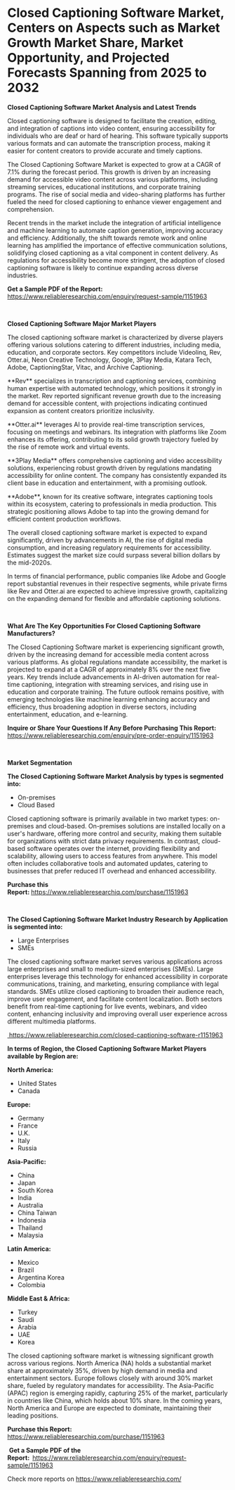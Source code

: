 <p><h1>Closed Captioning Software Market, Centers on Aspects such as Market Growth Market Share, Market Opportunity, and Projected Forecasts Spanning from 2025 to 2032</h1></p><p><strong>Closed Captioning Software Market Analysis and Latest Trends</strong></p>
<p><p>Closed captioning software is designed to facilitate the creation, editing, and integration of captions into video content, ensuring accessibility for individuals who are deaf or hard of hearing. This software typically supports various formats and can automate the transcription process, making it easier for content creators to provide accurate and timely captions.</p><p>The Closed Captioning Software Market is expected to grow at a CAGR of 7.1% during the forecast period. This growth is driven by an increasing demand for accessible video content across various platforms, including streaming services, educational institutions, and corporate training programs. The rise of social media and video-sharing platforms has further fueled the need for closed captioning to enhance viewer engagement and comprehension.</p><p>Recent trends in the market include the integration of artificial intelligence and machine learning to automate caption generation, improving accuracy and efficiency. Additionally, the shift towards remote work and online learning has amplified the importance of effective communication solutions, solidifying closed captioning as a vital component in content delivery. As regulations for accessibility become more stringent, the adoption of closed captioning software is likely to continue expanding across diverse industries.</p></p>
<p><strong>Get a Sample PDF of the Report:&nbsp;</strong> <a href="https://www.reliableresearchiq.com/enquiry/request-sample/1151963?utm_campaign=3106&utm_medium=2&utm_source=Github&utm_content=ia&utm_term=10032025&utm_id=closed-captioning-software">https://www.reliableresearchiq.com/enquiry/request-sample/1151963</a></p>
<p>&nbsp;</p>
<p><strong>Closed Captioning Software Major Market Players</strong></p>
<p><p>The closed captioning software market is characterized by diverse players offering various solutions catering to different industries, including media, education, and corporate sectors. Key competitors include Videolinq, Rev, Otter.ai, Neon Creative Technology, Google, 3Play Media, Katara Tech, Adobe, CaptioningStar, Vitac, and Archive Captioning.</p><p>**Rev** specializes in transcription and captioning services, combining human expertise with automated technology, which positions it strongly in the market. Rev reported significant revenue growth due to the increasing demand for accessible content, with projections indicating continued expansion as content creators prioritize inclusivity.</p><p>**Otter.ai** leverages AI to provide real-time transcription services, focusing on meetings and webinars. Its integration with platforms like Zoom enhances its offering, contributing to its solid growth trajectory fueled by the rise of remote work and virtual events.</p><p>**3Play Media** offers comprehensive captioning and video accessibility solutions, experiencing robust growth driven by regulations mandating accessibility for online content. The company has consistently expanded its client base in education and entertainment, with a promising outlook.</p><p>**Adobe**, known for its creative software, integrates captioning tools within its ecosystem, catering to professionals in media production. This strategic positioning allows Adobe to tap into the growing demand for efficient content production workflows.</p><p>The overall closed captioning software market is expected to expand significantly, driven by advancements in AI, the rise of digital media consumption, and increasing regulatory requirements for accessibility. Estimates suggest the market size could surpass several billion dollars by the mid-2020s.</p><p>In terms of financial performance, public companies like Adobe and Google report substantial revenues in their respective segments, while private firms like Rev and Otter.ai are expected to achieve impressive growth, capitalizing on the expanding demand for flexible and affordable captioning solutions.</p></p>
<p>&nbsp;</p>
<p><strong>What Are The Key Opportunities For Closed Captioning Software Manufacturers?</strong></p>
<p><p>The Closed Captioning Software market is experiencing significant growth, driven by the increasing demand for accessible media content across various platforms. As global regulations mandate accessibility, the market is projected to expand at a CAGR of approximately 8% over the next five years. Key trends include advancements in AI-driven automation for real-time captioning, integration with streaming services, and rising use in education and corporate training. The future outlook remains positive, with emerging technologies like machine learning enhancing accuracy and efficiency, thus broadening adoption in diverse sectors, including entertainment, education, and e-learning.</p></p>
<p><strong>Inquire or Share Your Questions If Any Before Purchasing This Report:</strong> <a href="https://www.reliableresearchiq.com/enquiry/pre-order-enquiry/1151963?utm_campaign=3106&utm_medium=2&utm_source=Github&utm_content=ia&utm_term=10032025&utm_id=closed-captioning-software">https://www.reliableresearchiq.com/enquiry/pre-order-enquiry/1151963</a></p>
<p>&nbsp;</p>
<p><strong>Market Segmentation</strong></p>
<p><strong>The Closed Captioning Software Market Analysis by types is segmented into:</strong></p>
<p><ul><li>On-premises</li><li>Cloud Based</li></ul></p>
<p><p>Closed captioning software is primarily available in two market types: on-premises and cloud-based. On-premises solutions are installed locally on a user's hardware, offering more control and security, making them suitable for organizations with strict data privacy requirements. In contrast, cloud-based software operates over the internet, providing flexibility and scalability, allowing users to access features from anywhere. This model often includes collaborative tools and automated updates, catering to businesses that prefer reduced IT overhead and enhanced accessibility.</p></p>
<p><strong>Purchase this Report:&nbsp;</strong><a href="https://www.reliableresearchiq.com/purchase/1151963?utm_campaign=3106&utm_medium=2&utm_source=Github&utm_content=ia&utm_term=10032025&utm_id=closed-captioning-software">https://www.reliableresearchiq.com/purchase/1151963</a></p>
<p>&nbsp;</p>
<p><strong>The Closed Captioning Software Market Industry Research by Application is segmented into:</strong></p>
<p><ul><li>Large Enterprises</li><li>SMEs</li></ul></p>
<p><p>The closed captioning software market serves various applications across large enterprises and small to medium-sized enterprises (SMEs). Large enterprises leverage this technology for enhanced accessibility in corporate communications, training, and marketing, ensuring compliance with legal standards. SMEs utilize closed captioning to broaden their audience reach, improve user engagement, and facilitate content localization. Both sectors benefit from real-time captioning for live events, webinars, and video content, enhancing inclusivity and improving overall user experience across different multimedia platforms.</p></p>
<p><a href="https://www.reliableresearchiq.com/closed-captioning-software-r1151963?utm_campaign=3106&utm_medium=2&utm_source=Github&utm_content=ia&utm_term=10032025&utm_id=closed-captioning-software">&nbsp;https://www.reliableresearchiq.com/closed-captioning-software-r1151963</a></p>
<p><strong>In terms of Region, the Closed Captioning Software Market Players available by Region are:</strong></p>
<p>
    <p> <strong> North America: </strong>
        <ul>
            <li>United States</li>
            <li>Canada</li>
        </ul>
        </p> 
    <p> <strong> Europe: </strong>
        <ul>
            <li>Germany</li>
            <li>France</li>
            <li>U.K.</li>
            <li>Italy</li>
            <li>Russia</li>
        </ul>
        </p> 
    <p> <strong> Asia-Pacific: </strong>
        <ul>
            <li>China</li>
            <li>Japan</li>
            <li>South Korea</li>
            <li>India</li>
            <li>Australia</li>
            <li>China Taiwan</li>
            <li>Indonesia</li>
            <li>Thailand</li>
            <li>Malaysia</li>
        </ul>
        </p> 
    <p> <strong> Latin America: </strong>
        <ul>
            <li>Mexico</li>
            <li>Brazil</li>
            <li>Argentina Korea</li>
            <li>Colombia</li>
        </ul>
        </p> 
    <p> <strong> Middle East & Africa: </strong>
        <ul>
            <li>Turkey</li>
            <li>Saudi</li>
            <li>Arabia</li>
            <li>UAE</li>
            <li>Korea</li>
        </ul>
    </p>
    </p>
<p><p>The closed captioning software market is witnessing significant growth across various regions. North America (NA) holds a substantial market share at approximately 35%, driven by high demand in media and entertainment sectors. Europe follows closely with around 30% market share, fueled by regulatory mandates for accessibility. The Asia-Pacific (APAC) region is emerging rapidly, capturing 25% of the market, particularly in countries like China, which holds about 10% share. In the coming years, North America and Europe are expected to dominate, maintaining their leading positions.</p></p>
<p><strong>Purchase this Report: </strong><a href="https://www.reliableresearchiq.com/purchase/1151963?utm_campaign=3106&utm_medium=2&utm_source=Github&utm_content=ia&utm_term=10032025&utm_id=closed-captioning-software">https://www.reliableresearchiq.com/purchase/1151963</a></p>
<p>&nbsp;<strong>Get a Sample PDF of the Report:&nbsp;&nbsp;</strong><a href="https://www.reliableresearchiq.com/enquiry/request-sample/1151963?utm_campaign=3106&utm_medium=2&utm_source=Github&utm_content=ia&utm_term=10032025&utm_id=closed-captioning-software">https://www.reliableresearchiq.com/enquiry/request-sample/1151963</a></p>
<p><strong></strong></p>
<p>Check more reports on <a href="https://www.reliableresearchiq.com/?utm_campaign=3106&utm_medium=2&utm_source=Github&utm_content=ia&utm_term=10032025&utm_id=closed-captioning-software">https://www.reliableresearchiq.com/</a></p>
